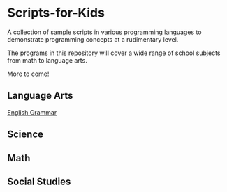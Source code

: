 # Scripts-for-Kids
A collection of sample scripts in various programming languages to demonstrate programming concepts at a rudimentary level.

The programs in this repository will cover a wide range of school subjects from math to language arts. 

More to come!

## Language Arts
[English Grammar](https://github.com/TutorialDoctor/Scripts-for-Kids/blob/master/Python/english_grammar.py)

## Science

## Math

## Social Studies

